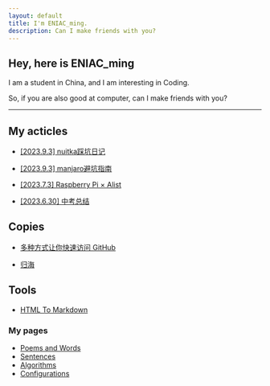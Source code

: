 ```yaml
---
layout: default
title: I'm ENIAC_ming.
description: Can I make friends with you?
---
```


## Hey, here is ENIAC_ming

I am a student in China, and I am interesting in Coding.

So, if you are also good at computer, can I make friends with you?

- - -

## My acticles

- [[2023.9.3] nuitka踩坑日记](./pages/nuitka.html)

- [[2023.9.3] manjaro避坑指南](./pages/manjaro_guide.html)

- [[2023.7.3] Raspberry Pi × Alist](./pages/raspi_alist.html)

- [[2023.6.30] 中考总结](./pages/exam_summary.html)

## Copies

- [多种方式让你快速访问 GitHub](./copies/多种方式让你快速访问%20GitHub.html)

- [归海](./copies/归海.html)

## Tools

- [HTML To Markdown](/tools/html_to_md/)

### My pages

- [Poems and Words](./pages/poems%26words.html)
- [Sentences](./pages/sentences.html)
- [Algorithms](/algorithms/index.html)
- [Configurations](./pages/configurations.html)
